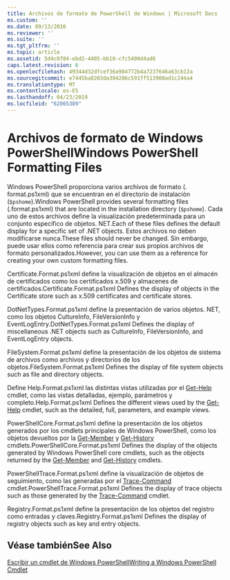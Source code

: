 ```yaml
---
title: Archivos de formato de PowerShell de Windows | Microsoft Docs
ms.custom: ''
ms.date: 09/13/2016
ms.reviewer: ''
ms.suite: ''
ms.tgt_pltfrm: ''
ms.topic: article
ms.assetid: 5d4c8f84-ebd2-4405-bb10-cfc5400d4ad6
caps.latest.revision: 6
ms.openlocfilehash: 49344d32dfcef36a904772b4a7237646a63cb12a
ms.sourcegitcommit: e7445ba8203da304286c591ff513900ad1c244a4
ms.translationtype: MT
ms.contentlocale: es-ES
ms.lasthandoff: 04/23/2019
ms.locfileid: "62065389"
---
```

# <a name="windows-powershell-formatting-files"></a><span data-ttu-id="f1e70-102">Archivos de formato de Windows PowerShell</span><span class="sxs-lookup"><span data-stu-id="f1e70-102">Windows PowerShell Formatting Files</span></span>

<span data-ttu-id="f1e70-103">Windows PowerShell proporciona varios archivos de formato (. format.ps1xml) que se encuentran en el directorio de instalación (`$pshome`).</span><span class="sxs-lookup"><span data-stu-id="f1e70-103">Windows PowerShell provides several formatting files (.format.ps1xml) that are located in the installation directory (`$pshome`).</span></span> <span data-ttu-id="f1e70-104">Cada uno de estos archivos define la visualización predeterminada para un conjunto específico de objetos. NET.</span><span class="sxs-lookup"><span data-stu-id="f1e70-104">Each of these files defines the default display for a specific set of .NET objects.</span></span> <span data-ttu-id="f1e70-105">Estos archivos no deben modificarse nunca.</span><span class="sxs-lookup"><span data-stu-id="f1e70-105">These files should never be changed.</span></span> <span data-ttu-id="f1e70-106">Sin embargo, puede usar ellos como referencia para crear sus propios archivos de formato personalizados.</span><span class="sxs-lookup"><span data-stu-id="f1e70-106">However, you can use them as a reference for creating your own custom formatting files.</span></span>

<span data-ttu-id="f1e70-107">Certificate.Format.ps1xml define la visualización de objetos en el almacén de certificados como los certificados x.509 y almacenes de certificados.</span><span class="sxs-lookup"><span data-stu-id="f1e70-107">Certificate.Format.ps1xml Defines the display of objects in the Certificate store such as x.509 certificates and certificate stores.</span></span>

<span data-ttu-id="f1e70-108">DotNetTypes.Format.ps1xml define la presentación de varios objetos. NET, como los objetos CultureInfo, FileVersionInfo y EventLogEntry.</span><span class="sxs-lookup"><span data-stu-id="f1e70-108">DotNetTypes.Format.ps1xml Defines the display of miscellaneous .NET objects such as CultureInfo, FileVersionInfo, and EventLogEntry objects.</span></span>

<span data-ttu-id="f1e70-109">FileSystem.Format.ps1xml define la presentación de los objetos de sistema de archivos como archivos y directorios de los objetos.</span><span class="sxs-lookup"><span data-stu-id="f1e70-109">FileSystem.Format.ps1xml Defines the display of file system objects such as file and directory objects.</span></span>

<span data-ttu-id="f1e70-110">Define Help.Format.ps1xml las distintas vistas utilizadas por el [Get-Help](/powershell/module/Microsoft.PowerShell.Core/Get-Help) cmdlet, como las vistas detalladas, ejemplo, parámetros y completo.</span><span class="sxs-lookup"><span data-stu-id="f1e70-110">Help.Format.ps1xml Defines the different views used by the [Get-Help](/powershell/module/Microsoft.PowerShell.Core/Get-Help) cmdlet, such as the detailed, full, parameters, and example views.</span></span>

<span data-ttu-id="f1e70-111">PowerShellCore.Format.ps1xml define la presentación de los objetos generados por los cmdlets principales de Windows PowerShell, como los objetos devueltos por la [Get-Member](/powershell/module/Microsoft.PowerShell.Utility/Get-Member) y [Get-History](/powershell/module/Microsoft.PowerShell.Core/Get-History) cmdlets.</span><span class="sxs-lookup"><span data-stu-id="f1e70-111">PowerShellCore.Format.ps1xml Defines the display of the objects generated by Windows PowerShell core cmdlets, such as the objects returned by the [Get-Member](/powershell/module/Microsoft.PowerShell.Utility/Get-Member) and [Get-History](/powershell/module/Microsoft.PowerShell.Core/Get-History) cmdlets.</span></span>

<span data-ttu-id="f1e70-112">PowerShellTrace.Format.ps1xml define la visualización de objetos de seguimiento, como las generadas por el [Trace-Command](/powershell/module/Microsoft.PowerShell.Utility/Trace-Command) cmdlet.</span><span class="sxs-lookup"><span data-stu-id="f1e70-112">PowerShellTrace.Format.ps1xml Defines the display of trace objects such as those generated by the [Trace-Command](/powershell/module/Microsoft.PowerShell.Utility/Trace-Command) cmdlet.</span></span>

<span data-ttu-id="f1e70-113">Registry.Format.ps1xml define la presentación de los objetos del registro como entradas y claves.</span><span class="sxs-lookup"><span data-stu-id="f1e70-113">Registry.Format.ps1xml Defines the display of registry objects such as key and entry objects.</span></span>

## <a name="see-also"></a><span data-ttu-id="f1e70-114">Véase también</span><span class="sxs-lookup"><span data-stu-id="f1e70-114">See Also</span></span>

[<span data-ttu-id="f1e70-115">Escribir un cmdlet de Windows PowerShell</span><span class="sxs-lookup"><span data-stu-id="f1e70-115">Writing a Windows PowerShell Cmdlet</span></span>](../cmdlet/writing-a-windows-powershell-cmdlet.md)
